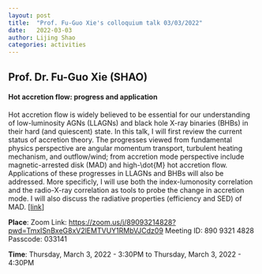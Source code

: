 ```yaml
---
layout: post
title:  "Prof. Fu-Guo Xie's colloquium talk 03/03/2022"
date:   2022-03-03
author: Lijing Shao
categories: activities
---
```


## Prof. Dr. Fu-Guo Xie (SHAO)

#### Hot accretion flow: progress and application

Hot accretion flow is widely believed to be essential for our understanding of low-luminosity AGNs (LLAGNs) and black hole X-ray binaries (BHBs) in their hard (and quiescent) state. In this talk, I will first review the current status of accretion theory. The progresses viewed from fundamental physics perspective are angular momentum transport, turbulent heating mechanism, and outflow/wind; from accretion mode perspective include magnetic-arrested disk (MAD) and high-\dot{M} hot accretion flow. Applications of these progresses in LLAGNs and BHBs will also be addressed. More specificly, I will use both the index-lumonosity correlation and the radio-X-ray correlation as tools to probe the change in accretion mode. I will also discuss the radiative properties (efficiency and SED) of MAD.
[[link](http://kiaa.pku.edu.cn/info/1024/8130.htm)]

**Place**: Zoom Link: https://zoom.us/j/89093214828?pwd=TmxISnBxeG8xV2lEMTVUY1RMbVJCdz09 Meeting ID: 890 9321 4828 Passcode: 033141

**Time**: Thursday, March 3, 2022 - 3:30PM to Thursday, March 3, 2022 - 4:30PM